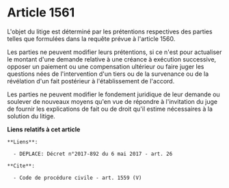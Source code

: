 # Article 1561

L'objet du litige est déterminé par les prétentions respectives des parties telles que formulées dans la requête prévue    à
l'article 1560. 

Les parties ne peuvent modifier leurs prétentions, si ce n'est pour actualiser le montant d'une demande relative à une
créance à exécution successive, opposer un paiement ou une compensation ultérieur ou faire juger les questions nées de
l'intervention d'un tiers ou de la survenance ou de la révélation d'un fait postérieur à l'établissement de l'accord. 

Les parties ne peuvent modifier le fondement juridique de leur demande ou soulever de nouveaux moyens qu'en vue de répondre à
l'invitation du juge de fournir les explications de fait ou de droit qu'il estime nécessaires à la solution du litige.

**Liens relatifs à cet article**

	**Liens**:

	  - DEPLACE: Décret n°2017-892 du 6 mai 2017 - art. 26

	**Cite**:

	  - Code de procédure civile - art. 1559 (V)
